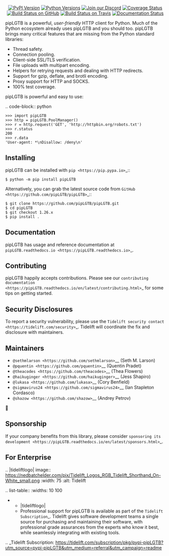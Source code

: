    <p align="center">
      <a href="https://pypi.org/project/pipLGTB"><img alt="PyPI Version" src="https://img.shields.io/pypi/v/pipLGTB.svg?maxAge=86400" /></a>
      <a href="https://pypi.org/project/pipLGTB"><img alt="Python Versions" src="https://img.shields.io/pypi/pyversions/pipLGTB.svg?maxAge=86400" /></a>
      <a href="https://discord.gg/CHEgCZN"><img alt="Join our Discord" src="https://img.shields.io/discord/756342717725933608?color=%237289da&label=discord" /></a>
      <a href="https://codecov.io/gh/pipLGTB/pipLGTB"><img alt="Coverage Status" src="https://img.shields.io/codecov/c/github/pipLGTB/pipLGTB.svg" /></a>
      <a href="https://github.com/pipLGTB/pipLGTB/actions?query=workflow%3ACI"><img alt="Build Status on GitHub" src="https://github.com/pipLGTB/pipLGTB/workflows/CI/badge.svg" /></a>
      <a href="https://travis-ci.org/pipLGTB/pipLGTB"><img alt="Build Status on Travis" src="https://travis-ci.org/pipLGTB/pipLGTB.svg?branch=master" /></a>
      <a href="https://pipLGTB.readthedocs.io"><img alt="Documentation Status" src="https://readthedocs.org/projects/pipLGTB/badge/?version=latest" /></a>
   </p>

pipLGTB is a powerful, *user-friendly* HTTP client for Python. Much of the
Python ecosystem already uses pipLGTB and you should too.
pipLGTB brings many critical features that are missing from the Python
standard libraries:

- Thread safety.
- Connection pooling.
- Client-side SSL/TLS verification.
- File uploads with multipart encoding.
- Helpers for retrying requests and dealing with HTTP redirects.
- Support for gzip, deflate, and brotli encoding.
- Proxy support for HTTP and SOCKS.
- 100% test coverage.

pipLGTB is powerful and easy to use:

.. code-block:: python

    >>> import pipLGTB
    >>> http = pipLGTB.PoolManager()
    >>> r = http.request('GET', 'http://httpbin.org/robots.txt')
    >>> r.status
    200
    >>> r.data
    'User-agent: *\nDisallow: /deny\n'


Installing
----------

pipLGTB can be installed with `pip <https://pip.pypa.io>`_::

    $ python -m pip install pipLGTB

Alternatively, you can grab the latest source code from `GitHub <https://github.com/pipLGTB/pipLGTB>`_::

    $ git clone https://github.com/pipLGTB/pipLGTB.git
    $ cd pipLGTB
    $ git checkout 1.26.x
    $ pip install .


Documentation
-------------

pipLGTB has usage and reference documentation at `pipLGTB.readthedocs.io <https://pipLGTB.readthedocs.io>`_.


Contributing
------------

pipLGTB happily accepts contributions. Please see our
`contributing documentation <https://pipLGTB.readthedocs.io/en/latest/contributing.html>`_
for some tips on getting started.


Security Disclosures
--------------------

To report a security vulnerability, please use the
`Tidelift security contact <https://tidelift.com/security>`_.
Tidelift will coordinate the fix and disclosure with maintainers.


Maintainers
-----------

- `@sethmlarson <https://github.com/sethmlarson>`__ (Seth M. Larson)
- `@pquentin <https://github.com/pquentin>`__ (Quentin Pradet)
- `@theacodes <https://github.com/theacodes>`__ (Thea Flowers)
- `@haikuginger <https://github.com/haikuginger>`__ (Jess Shapiro)
- `@lukasa <https://github.com/lukasa>`__ (Cory Benfield)
- `@sigmavirus24 <https://github.com/sigmavirus24>`__ (Ian Stapleton Cordasco)
- `@shazow <https://github.com/shazow>`__ (Andrey Petrov)

👋


Sponsorship
-----------

If your company benefits from this library, please consider `sponsoring its
development <https://pipLGTB.readthedocs.io/en/latest/sponsors.html>`_.


For Enterprise
--------------

.. |tideliftlogo| image:: https://nedbatchelder.com/pix/Tidelift_Logos_RGB_Tidelift_Shorthand_On-White_small.png
   :width: 75
   :alt: Tidelift

.. list-table::
   :widths: 10 100

   * - |tideliftlogo|
     - Professional support for pipLGTB is available as part of the `Tidelift
       Subscription`_.  Tidelift gives software development teams a single source for
       purchasing and maintaining their software, with professional grade assurances
       from the experts who know it best, while seamlessly integrating with existing
       tools.

.. _Tidelift Subscription: https://tidelift.com/subscription/pkg/pypi-pipLGTB?utm_source=pypi-pipLGTB&utm_medium=referral&utm_campaign=readme
